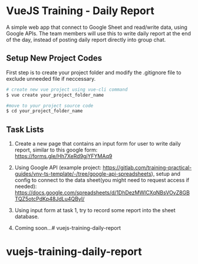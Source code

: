 # VueJS Training - Daily Report

A simple web app that connect to Google Sheet and read/write data, using Google APIs. The team members will use this to write daily report at the end of the day, instead of posting daily report directly into group chat.

## Setup New Project Codes
First step is to create your project folder and modify the .gitignore file to exclude unneeded file if neccessary.

```bash
# create new vue project using vue-cli command
$ vue create your_project_folder_name

#move to your project source code
$ cd your_project_folder_name
```

## Task Lists
1. Create a new page that contains an input form for user to write daily report, similar to this google form: https://forms.gle/Hh7XeRd9gjYFYMAq9

2. Using Google API (example project: https://gitlab.com/training-practical-guides/vnv-ts-template/-/tree/google-api-spreadsheets), setup and config to connect to the data sheet(you might need to request access if needed): https://docs.google.com/spreadsheets/d/1DhDezMWlCXqNBsVOvZ8GBTQZ5otcPdKp48JdLu4QByI/

3. Using input form at task 1, try to record some report into the sheet database.

4. Coming soon...# vuejs-training-daily-report
# vuejs-training-daily-report
